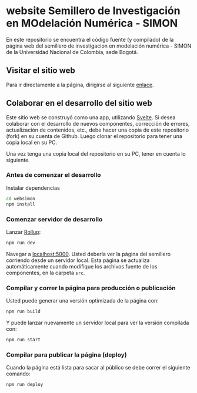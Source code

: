 # website Semillero de Investigación en MOdelación Numérica - SIMON

En este repositorio se encuentra el código fuente (y compilado) de la página web del semillero de investigacion en modelación numérica - SIMON de la Universidad Nacional de Colombia, sede Bogotá.

## Visitar el sitio web

Para ir directamente a la página, dirigirse al siguiente [enlace](https://simon-un.github.io/webpage/).

## Colaborar en el desarrollo del sitio web

Este sitio web se construyó como una app, utilizando [Svelte](https://svelte.dev). Si desea colaborar con el desarrollo de nuevos componentes, corrección de errores, actualización de contenidos, etc., debe hacer una copia de este repositorio (fork) en su cuenta de Github. Luego clonar el repositorio para tener una copia local en su PC. 

Una vez tenga una copia local del repositorio en su PC, tener en cuenta lo siguiente.

### Antes de comenzar el desarrollo

Instalar dependencias

```bash
cd websimon
npm install
```

### Comenzar servidor de desarrollo

Lanzar [Rollup](https://rollupjs.org):

```bash
npm run dev
```

Navegar a [localhost:5000](http://localhost:5000). Usted debería ver la página del semillero corriendo desde un servidor local. Esta página se actualiza automáticamente cuando modifique los archivos fuente de los componentes, en la carpeta `src`.

### Compilar y correr la página para producción o publicación

Usted puede generar una versión optimizada de la página con:

```bash
npm run build
```

Y puede lanzar nuevamente un servidor local para ver la versión compilada con:

```bash
npm run start
```

### Compilar para publicar la página (deploy)

Cuando la página está lista para sacar al público se debe correr el siguiente comando:

```bash
npm run deploy
```
